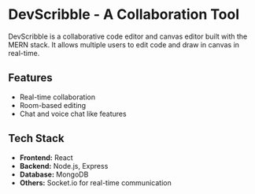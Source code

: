 # DevScribble - A Collaboration Tool

DevScribble is a collaborative code editor and canvas editor built with the MERN stack. It allows multiple users to edit code and draw in canvas in real-time.

## Features

- Real-time collaboration
- Room-based editing
- Chat and voice chat like features


## Tech Stack

- **Frontend:** React
- **Backend:** Node.js, Express
- **Database:** MongoDB
- **Others:** Socket.io for real-time communication
